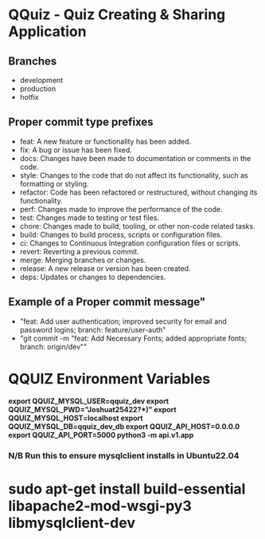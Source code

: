 # QQuiz - Quiz Creating & Sharing Application

## Branches
- development
- production
- hotfix

## Proper commit type prefixes
- feat: A new feature or functionality has been added.
- fix: A bug or issue has been fixed.
- docs: Changes have been made to documentation or comments in the code.
- style: Changes to the code that do not affect its functionality, such as formatting or styling.
- refactor: Code has been refactored or restructured, without changing its functionality.
- perf: Changes made to improve the performance of the code.
- test: Changes made to testing or test files.
- chore: Changes made to build, tooling, or other non-code related tasks.
- build: Changes to build process, scripts or configuration files.
- ci: Changes to Continuous Integration configuration files or scripts.
- revert: Reverting a previous commit.
- merge: Merging branches or changes.
- release: A new release or version has been created.
- deps: Updates or changes to dependencies.

## Example of a Proper commit message"
- "feat: Add user authentication; improved security for email and password logins; branch: feature/user-auth"
- "git commit -m "feat: Add Necessary Fonts; added appropriate fonts; branch: origin/dev""

# QQUIZ Environment Variables
#### export QQUIZ_MYSQL_USER=qquiz_dev export QQUIZ_MYSQL_PWD="Joshuat25422?*)" export QQUIZ_MYSQL_HOST=localhost export QQUIZ_MYSQL_DB=qquiz_dev_db export QQUIZ_API_HOST=0.0.0.0 export QQUIZ_API_PORT=5000 python3 -m api.v1.app

### N/B Run this to ensure mysqlclient installs in Ubuntu22.04
# sudo apt-get install build-essential libapache2-mod-wsgi-py3 libmysqlclient-dev